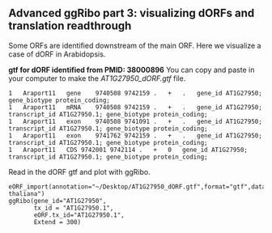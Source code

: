 ## Advanced ggRibo part 3: visualizing dORFs and translation readthrough

Some ORFs are identified downstream of the main ORF. Here we visualize a case of dORF in Arabidopsis.

**gtf for dORF identified from PMID: 38000896**
You can copy and paste in your computer to make the *AT1G27950_dORF.gtf* file.  
```
1	Araport11	gene	9740508	9742159	.	+	.	gene_id AT1G27950; gene_biotype protein_coding;
1	Araport11	mRNA	9740508	9742159	.	+	.	gene_id AT1G27950; transcript_id AT1G27950.1; gene_biotype protein_coding;
1	Araport11	exon	9740508	9741091	.	+	.	gene_id AT1G27950; transcript_id AT1G27950.1; gene_biotype protein_coding;
1	Araport11	exon	9741762	9742159	.	+	.	gene_id AT1G27950; transcript_id AT1G27950.1; gene_biotype protein_coding;
1	Araport11	CDS	9742001	9742114	.	+	0	gene_id AT1G27950; transcript_id AT1G27950.1; gene_biotype protein_coding;
```

Read in the dORF gtf and plot with ggRibo.  
```
eORF_import(annotation="~/Desktop/AT1G27950_dORF.gtf",format="gtf",dataSource="Araport",organism="Arabidopsis thaliana")
ggRibo(gene_id="AT1G27950",
       tx_id = "AT1G27950.1",
       eORF.tx_id="AT1G27950.1",
       Extend = 300)
```


